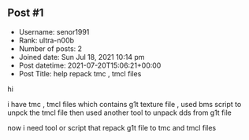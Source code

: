 ## Post #1
- Username: senor1991
- Rank: ultra-n00b
- Number of posts: 2
- Joined date: Sun Jul 18, 2021 10:14 pm
- Post datetime: 2021-07-20T15:06:21+00:00
- Post Title: help repack tmc , tmcl files

hi

i have tmc , tmcl files which contains g1t texture file , used bms script to unpck the tmcl file then used another tool to unpack dds from g1t file

now i need tool or script that repack g1t file to tmc and tmcl files
